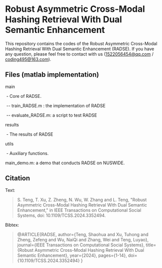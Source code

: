 # Robust Asymmetric Cross-Modal Hashing Retrieval With Dual Semantic Enhancement

This repository contains the codes of the Robust Asymmetric Cross-Modal Hashing Retrieval With Dual Semantic Enhancement (RADSE). If you have any question, please feel free to contact with us (1522056454@qq.com / coding495@163.com).  

## Files (matlab implementation)

main 

​	- Core of RADSE.

​	-- train_RADSE.m : the implementation of RADSE

​	-- evaluate_RADSE.m: a script to test RADSE

results

​	-  The results of RADSE

utils

​	- Auxiliary functions.

main_demo.m: a demo that conducts RADSE on NUSWIDE.

## Citation

Text: 

> S. Teng, T. Xu, Z. Zheng, N. Wu, W. Zhang and L. Teng, "Robust Asymmetric Cross-Modal Hashing Retrieval With Dual Semantic Enhancement," in IEEE Transactions on Computational Social Systems, doi: 10.1109/TCSS.2024.3352494.

Bibtex: 

> @ARTICLE{RADSE,
>   author={Teng, Shaohua and Xu, Tuhong and Zheng, Zefeng and Wu, NaiQi and Zhang, Wei and Teng, Luyao},
>   journal={IEEE Transactions on Computational Social Systems}, 
>   title={Robust Asymmetric Cross-Modal Hashing Retrieval With Dual Semantic Enhancement}, 
>   year={2024},
>   pages={1-14},
>   doi={10.1109/TCSS.2024.3352494}
> }

